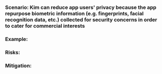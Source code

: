 ### Scenario: Kim can reduce app users' privacy because the app repurpose biometric information (e.g. fingerprints, facial recognition data, etc.) collected for security concerns in order to cater for commercial interests

### Example:

### Risks: 

### Mitigation: